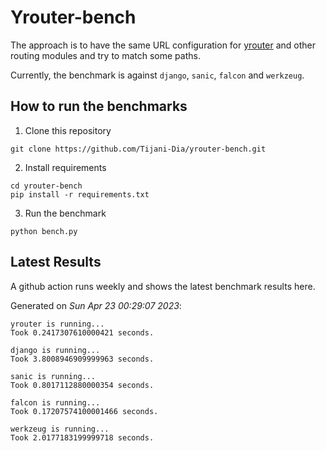 # Yrouter-bench

The approach is to have the same URL configuration for [yrouter](https://github.com/Tijani-Dia/yrouter) and other routing modules and try to match some paths.

Currently, the benchmark is against `django`, `sanic`, `falcon` and `werkzeug`.

## How to run the benchmarks

1. Clone this repository

```shell
git clone https://github.com/Tijani-Dia/yrouter-bench.git
```

2. Install requirements

```shell
cd yrouter-bench
pip install -r requirements.txt
```

3. Run the benchmark

```shell
python bench.py
```

## Latest Results

A github action runs weekly and shows the latest benchmark results here.

Generated on *Sun Apr 23 00:29:07 2023*:

```shell
yrouter is running...
Took 0.2417307610000421 seconds.

django is running...
Took 3.8008946909999963 seconds.

sanic is running...
Took 0.8017112880000354 seconds.

falcon is running...
Took 0.17207574100001466 seconds.

werkzeug is running...
Took 2.0177183199999718 seconds.

```